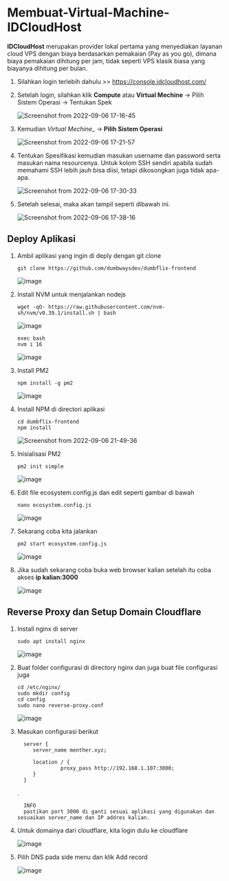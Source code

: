 # Membuat-Virtual-Machine-IDCloudHost

__IDCloudHost__ merupakan provider lokal pertama yang menyediakan layanan cloud VPS dengan biaya berdasarkan pemakaian (Pay as you go), dimana biaya pemakaian dihitung per jam, tidak seperti VPS klasik biasa yang biayanya dihitung per bulan.

1. Silahkan login terlebih dahulu >> https://console.idcloudhost.com/

2. Setelah login, silahkan klik __Compute__ atau __Virtual Mechine__ -> Pilih Sistem Operasi -> Tentukan Spek 

   ![Screenshot from 2022-09-06 17-16-45](https://user-images.githubusercontent.com/40049149/188613957-e8a9f529-a7e7-4a8d-a722-c9f063c7fc24.png)

3. Kemudian _Virtual Mechine__ -> __Pilih Sistem Operasi__

   ![Screenshot from 2022-09-06 17-21-57](https://user-images.githubusercontent.com/40049149/188612318-7e1cb90f-8d41-4574-88dc-bf8eaf8db76b.png)

4. Tentukan Spesifikasi kemudian masukan username dan password serta masukan nama resourcenya. Untuk kolom SSH sendiri apabila sudah memahami SSH lebih jauh bisa diisi, tetapi dikosongkan juga tidak apa-apa.

   ![Screenshot from 2022-09-06 17-30-33](https://user-images.githubusercontent.com/40049149/188613437-b345c6dd-b55c-4bec-bd9a-8c85d4f95bd9.png)

5. Setelah selesai, maka akan tampil seperti dibawah ini.

   ![Screenshot from 2022-09-06 17-38-16](https://user-images.githubusercontent.com/40049149/188620762-a9438522-41da-4717-8328-2f24856f320f.png)


## Deploy Aplikasi

1. Ambil aplikasi yang ingin di deply dengan git clone

       git clone https://github.com/dumbwaysdev/dumbflix-frontend
       
   ![image](https://user-images.githubusercontent.com/40049149/188661659-d49fe5d7-8c63-4068-a0d4-cfe4bda4e5af.png)

2. Install NVM untuk menjalankan nodejs

       wget -qO- https://raw.githubusercontent.com/nvm-sh/nvm/v0.39.1/install.sh | bash

   ![image](https://user-images.githubusercontent.com/40049149/188662726-848e8706-d8ba-45b3-aebb-ed40417ee9cc.png)  

       exec bash
       nvm i 16
       
   ![image](https://user-images.githubusercontent.com/40049149/188664811-dab122f2-97b5-4254-a57d-ee05a1d604f1.png)

3. Install PM2

       npm install -g pm2

   ![image](https://user-images.githubusercontent.com/40049149/188670880-3c0149b9-6e3a-4ee7-b30f-48d8ebfdfe33.png)

4. Install NPM di directori aplikasi

       cd dumbflix-frontend
       npm install

   ![Screenshot from 2022-09-06 21-49-36](https://user-images.githubusercontent.com/40049149/188666961-bbb4edea-fd8b-406f-b199-48590e416f32.png)

5. Inisialisasi PM2

       pm2 init simple

   ![image](https://user-images.githubusercontent.com/40049149/188674233-0b61bdc1-eaf5-4968-bedc-c017c7a68f91.png)

6. Edit file ecosystem.config.js dan edit seperti gambar di bawah

       nano ecosystem.config.js

   ![image](https://user-images.githubusercontent.com/40049149/188674064-ef002382-33d5-449a-9832-267737950ceb.png)

7. Sekarang coba kita jalankan

       pm2 start ecosystem.config.js

   ![image](https://user-images.githubusercontent.com/40049149/188675021-07516296-6a0a-41f3-b38b-17e4342807d6.png)

8. Jika sudah sekarang coba buka web browser kalian setelah itu coba akses __ip kalian:3000__

   ![image](https://user-images.githubusercontent.com/40049149/188679859-635423c0-74bf-4b7d-9dcd-de6baf588263.png)


## Reverse Proxy dan Setup Domain Cloudflare

1. Install nginx di server

       sudo apt install nginx

   ![image](https://user-images.githubusercontent.com/40049149/188860497-cf3440e1-7568-4a2a-aaa5-c323fdc604af.png)

2. Buat folder configurasi di directory nginx dan juga buat file configurasi juga

       cd /etc/nginx/
       sudo mkdir config
       cd config
       sudo nano reverse-proxy.conf

   ![image](https://user-images.githubusercontent.com/40049149/188862055-a061e149-37bf-479a-af85-d7c3515c48db.png)

3. Masukan configurasi berikut 

         server { 
            server_name menther.xyz; 
    
            location / { 
                     proxy_pass http://192.168.1.107:3000;
            }
         }

   .

         INFO
         pastikan port 3000 di ganti sesuai aplikasi yang digunakan dan sesuaikan server_name dan IP addres kalian.

4. Untuk domainya dari cloudflare, kita login dulu ke cloudflare

   ![image](https://user-images.githubusercontent.com/40049149/188867978-1d496ca4-b458-4e2f-a78c-da24998b791e.png)

5. Pilih DNS pada side menu dan klik Add record

   ![image](https://user-images.githubusercontent.com/40049149/188868291-404818b6-3f99-45a9-9c3e-9405061dcbe4.png)









